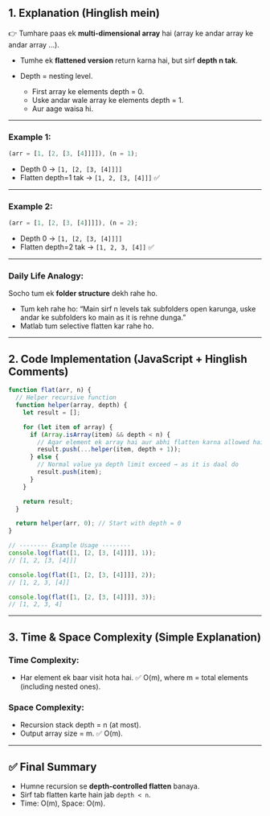 ## **1. Explanation (Hinglish mein)**

👉 Tumhare paas ek **multi-dimensional array** hai (array ke andar array ke andar array ...).

- Tumhe ek **flattened version** return karna hai, but sirf **depth n tak**.
- Depth = nesting level.

  - First array ke elements depth = 0.
  - Uske andar wale array ke elements depth = 1.
  - Aur aage waisa hi.

---

### **Example 1:**

```js
(arr = [1, [2, [3, [4]]]]), (n = 1);
```

- Depth 0 → `[1, [2, [3, [4]]]]`
- Flatten depth=1 tak → `[1, 2, [3, [4]]]` ✅

---

### **Example 2:**

```js
(arr = [1, [2, [3, [4]]]]), (n = 2);
```

- Depth 0 → `[1, [2, [3, [4]]]]`
- Flatten depth=2 tak → `[1, 2, 3, [4]]` ✅

---

### **Daily Life Analogy:**

Socho tum ek **folder structure** dekh rahe ho.

- Tum keh rahe ho: “Main sirf n levels tak subfolders open karunga, uske andar ke subfolders ko main as it is rehne dunga.”
- Matlab tum selective flatten kar rahe ho.

---

## **2. Code Implementation (JavaScript + Hinglish Comments)**

```javascript
function flat(arr, n) {
  // Helper recursive function
  function helper(array, depth) {
    let result = [];

    for (let item of array) {
      if (Array.isArray(item) && depth < n) {
        // Agar element ek array hai aur abhi flatten karna allowed hai
        result.push(...helper(item, depth + 1));
      } else {
        // Normal value ya depth limit exceed → as it is daal do
        result.push(item);
      }
    }

    return result;
  }

  return helper(arr, 0); // Start with depth = 0
}

// -------- Example Usage --------
console.log(flat([1, [2, [3, [4]]]], 1));
// [1, 2, [3, [4]]]

console.log(flat([1, [2, [3, [4]]]], 2));
// [1, 2, 3, [4]]

console.log(flat([1, [2, [3, [4]]]], 3));
// [1, 2, 3, 4]
```

---

## **3. Time & Space Complexity (Simple Explanation)**

### **Time Complexity:**

- Har element ek baar visit hota hai.
  ✅ O(m), where m = total elements (including nested ones).

### **Space Complexity:**

- Recursion stack depth = n (at most).
- Output array size = m.
  ✅ O(m).

---

## ✅ Final Summary

- Humne recursion se **depth-controlled flatten** banaya.
- Sirf tab flatten karte hain jab `depth < n`.
- Time: O(m), Space: O(m).
